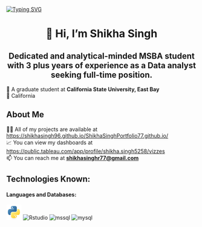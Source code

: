 [![Typing SVG](https://readme-typing-svg.herokuapp.com?color=F77222&size=29&multiline=true&width=700&lines=Welcome+to+my+GitHub)](https://git.io/typing-svg)
<h1 align = "center"> 👋 Hi, I’m Shikha Singh </h1>
<h2 align = "center"> Dedicated and analytical-minded MSBA student with 3 plus years of experience as a Data analyst seeking full-time position.  </h2>

📖 A graduate student at <b>California State University, East Bay</b> <br>
📍 California <br>


## About Me
👨‍💻 All of my projects are available at https://shikhasingh96.github.io/ShikhaSinghPortfolio77.github.io/  \
📈 You can view my dashboards at https://public.tableau.com/app/profile/shikha.singh5258/vizzes  \
📫 You can reach me at **shikhasinghr77@gmail.com** 

## Technologies Known: 

#### Languages and Databases:  
<div class="image-container">
  <img src="https://raw.githubusercontent.com/devicons/devicon/master/icons/python/python-original.svg" alt="python" width="40" height="40" title="Python"/ > 
  <img src="https://upload.wikimedia.org/wikipedia/commons/thumb/1/1b/R_logo.svg/1280px-R_logo.svg.png" alt="Rstudio" width="40" height"40" title="RStudio"/>
  <img src="https://www.svgrepo.com/show/303229/microsoft-sql-server-logo.svg" alt="mssql" width="40" height="40" title="Mircosoft SQL Server"/>
  <img src="https://cdn.icon-icons.com/icons2/1381/PNG/512/mysqlworkbench_93532.png" alt="mysql" width="40" height="40" title="MySQL Workbench"> 
  <img 
<!---
shikhasingh96/shikhasingh96 is a ✨ special ✨ repository because its `README.md` (this file) appears on your GitHub profile.
You can click the Preview link to take a look at your changes.
--->

